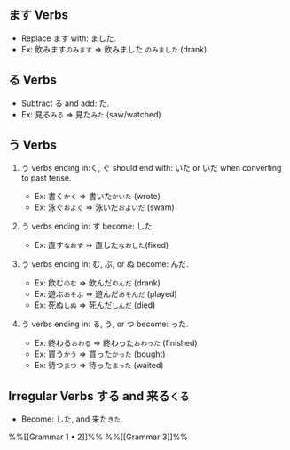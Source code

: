
## ます Verbs
- Replace ます with: ました.
- Ex: 飲みます`のみます` => 飲みました `のみました` (drank)


## る Verbs
- Subtract る and add: た.
- Ex: 見る`みる` => 見た`みた` (saw/watched)


## う Verbs
1) う verbs ending in:く, ぐ should end with: いた or いだ when converting to past tense.
	- Ex: 書く`かく` => 書いた`かいた` (wrote)
	- Ex: 泳ぐ`およぐ` => 泳いだ`およいだ` (swam)

2) う verbs ending in: す become: した.
	- Ex: 直す`なおす` => 直した`なおした`(fixed)

3) う verbs ending in: む, ぶ, or ぬ become: んだ.
	- Ex: 飲む`のむ` => 飲んだ`のんだ` (drank)
	- Ex: 遊ぶ`あそぶ` => 遊んだ`あそんだ` (played)
	- Ex: 死ぬ`しぬ` => 死んだ`しんだ` (died)

4) う verbs ending in: る, う, or つ become: った.
	- Ex: 終わる`おわる` => 終わった`おわった` (finished)
	- Ex: 買う`かう` => 買った`かった` (bought)
	- Ex: 待つ`まつ` => 待った`まった` (waited)


## Irregular Verbs する and 来る`くる`
- Become: した, and 来た`きた`.

%%[[Grammar 1 • 2]]%%
%%[[Grammar 3]]%%